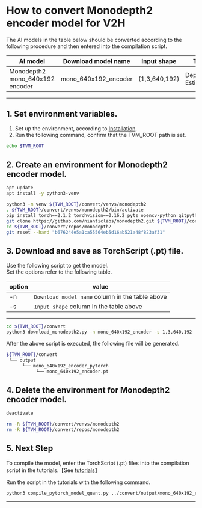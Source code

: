 # How to convert Monodepth2 encoder model for V2H
<!-- Below is a list of AI models supported by this manual. -->
The AI models in the table below should be converted according to the following procedure and then entered into the compilation script.

| AI model                                                                                                                                     | Download model name             |Input shape    | Task              |
|----------------------------------------------------------------------------------------------------------------------------------------------|---------------------------------|---------------|-------------------|
| Monodepth2 mono_640x192 encoder                                                           |mono_640x192_encoder                        |(1,3,640,192)     | Depth Estimation|
---

## 1. Set environment variables.

1. Set up the environment, according to [Installation](../../../setup/SetupV2H.md).  
2. Run the following command, confirm that the TVM_ROOT path is set.

```sh
echo $TVM_ROOT
```

## 2. Create an environment for Monodepth2 encoder model.

```sh
apt update
apt install -y python3-venv 

python3 -m venv ${TVM_ROOT}/convert/venvs/monodepth2
. ${TVM_ROOT}/convert/venvs/monodepth2/bin/activate
pip install torch==2.1.2 torchvision==0.16.2 pytz opencv-python gitpython pandas requests pyyaml tqdm matplotlib seaborn ipython smplx 
git clone https://github.com/nianticlabs/monodepth2.git ${TVM_ROOT}/convert/repos/monodepth2
cd ${TVM_ROOT}/convert/repos/monodepth2
git reset --hard "b676244e5a1ca55564eb5d16ab521a48f823af31"
```

## 3. Download and save as TorchScript (.pt) file.

Use the following script to get the model. \
Set the options refer to the following table.

|option |value                                           |
|-------|------------------------------------------------|
|-n     |`Download model name` column in the table above |
|-s     |`Input shape` column in the table above         |
---

```sh
cd ${TVM_ROOT}/convert 
python3 download_monodepth2.py -n mono_640x192_encoder -s 1,3,640,192
```

After the above script is executed, the following file will be generated.

```sh
${TVM_ROOT}/convert
 └── output
      └── mono_640x192_encoder_pytorch
           └── mono_640x192_encoder.pt
```

## 4. Delete the environment for Monodepth2 encoder model.

```sh
deactivate

rm -R ${TVM_ROOT}/convert/venvs/monodepth2
rm -R ${TVM_ROOT}/convert/repos/monodepth2
```

## 5. Next Step

To compile the model, enter the TorchScript (.pt) files into the compilation script in the tutorials.【See [tutorials](../../../tutorials/)】

Run the script in the tutorials with the following command.

```sh
python3 compile_pytorch_model_quant.py ../convert/output/mono_640x192_encoder_pytorch/mono_640x192_encoder.pt -o mono_640x192_encoder_torch -t $SDK -d $TRANSLATOR -c $QUANTIZER --images $TRANSLATOR/../GettingStarted/tutorials/calibrate_sample/ -v 100 -s 1,3,640,192
```

----
